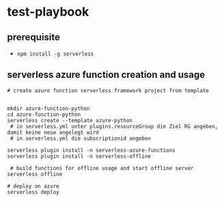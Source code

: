# test-playbook


## prerequisite

- `npm install -g serverless`

## serverless azure function creation and usage

```shell
# create azure function serverless framework project from template


mkdir azure-function-python
cd azure-function-python
serverless create --template azure-python
 # in serverless.yml unter plugins.resourceGroup die Ziel RG angeben, damit keine neue angelegt wird
 # in serverless.yml die subscriptionid angeben

serverless plugin install -n serverless-azure-functions
serverless plugin install -n serverless-offline
 
 # build functions for offline usage and start offline server
serverless offline

# deploy on azure
serverless deploy
```
